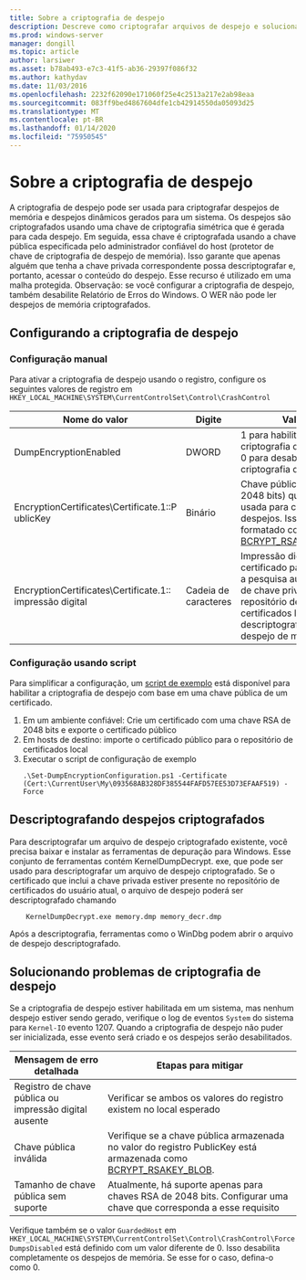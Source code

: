 ```yaml
---
title: Sobre a criptografia de despejo
description: Descreve como criptografar arquivos de despejo e solucionar problemas de criptografia.
ms.prod: windows-server
manager: dongill
ms.topic: article
author: larsiwer
ms.asset: b78ab493-e7c3-41f5-ab36-29397f086f32
ms.author: kathydav
ms.date: 11/03/2016
ms.openlocfilehash: 2232f62090e171060f25e4c2513a217e2ab98eaa
ms.sourcegitcommit: 083ff9bed4867604dfe1cb42914550da05093d25
ms.translationtype: MT
ms.contentlocale: pt-BR
ms.lasthandoff: 01/14/2020
ms.locfileid: "75950545"
---
```

# <a name="about-dump-encryption"></a>Sobre a criptografia de despejo
A criptografia de despejo pode ser usada para criptografar despejos de memória e despejos dinâmicos gerados para um sistema. Os despejos são criptografados usando uma chave de criptografia simétrica que é gerada para cada despejo. Em seguida, essa chave é criptografada usando a chave pública especificada pelo administrador confiável do host (protetor de chave de criptografia de despejo de memória). Isso garante que apenas alguém que tenha a chave privada correspondente possa descriptografar e, portanto, acessar o conteúdo do despejo. Esse recurso é utilizado em uma malha protegida.
Observação: se você configurar a criptografia de despejo, também desabilite Relatório de Erros do Windows. O WER não pode ler despejos de memória criptografados.

## <a name="configuring-dump-encryption"></a>Configurando a criptografia de despejo
### <a name="manual-configuration"></a>Configuração manual
Para ativar a criptografia de despejo usando o registro, configure os seguintes valores de registro em `HKEY_LOCAL_MACHINE\SYSTEM\CurrentControlSet\Control\CrashControl`

| Nome do valor | Digite | Valor |
| ---------- | ---- | ----- |
| DumpEncryptionEnabled | DWORD | 1 para habilitar a criptografia de despejo, 0 para desabilitar a criptografia de despejo |
| EncryptionCertificates\Certificate.1::P ublicKey | Binário | Chave pública (RSA, 2048 bits) que deve ser usada para criptografar despejos. Isso deve ser formatado como [BCRYPT_RSAKEY_BLOB](https://msdn.microsoft.com/library/windows/desktop/aa375531(v=vs.85).aspx). |
| EncryptionCertificates\Certificate.1:: impressão digital | Cadeia de caracteres | Impressão digital do certificado para permitir a pesquisa automática de chave privada no repositório de certificados local ao descriptografar um despejo de memória. |


### <a name="configuration-using-script"></a>Configuração usando script
Para simplificar a configuração, um [script de exemplo](https://github.com/Microsoft/Virtualization-Documentation/tree/live/hyperv-tools/DumpEncryption) está disponível para habilitar a criptografia de despejo com base em uma chave pública de um certificado.

1. Em um ambiente confiável: Crie um certificado com uma chave RSA de 2048 bits e exporte o certificado público
2. Em hosts de destino: importe o certificado público para o repositório de certificados local
3. Executar o script de configuração de exemplo 
    ```
    .\Set-DumpEncryptionConfiguration.ps1 -Certificate (Cert:\CurrentUser\My\093568AB328DF385544FAFD57EE53D73EFAAF519) -Force
    ```

## <a name="decrypting-encrypted-dumps"></a>Descriptografando despejos criptografados
Para descriptografar um arquivo de despejo criptografado existente, você precisa baixar e instalar as ferramentas de depuração para Windows. Esse conjunto de ferramentas contém KernelDumpDecrypt. exe, que pode ser usado para descriptografar um arquivo de despejo criptografado.
Se o certificado que inclui a chave privada estiver presente no repositório de certificados do usuário atual, o arquivo de despejo poderá ser descriptografado chamando

```
    KernelDumpDecrypt.exe memory.dmp memory_decr.dmp
```
Após a descriptografia, ferramentas como o WinDbg podem abrir o arquivo de despejo descriptografado.

## <a name="troubleshooting-dump-encryption"></a>Solucionando problemas de criptografia de despejo
Se a criptografia de despejo estiver habilitada em um sistema, mas nenhum despejo estiver sendo gerado, verifique o log de eventos `System` do sistema para `Kernel-IO` evento 1207. Quando a criptografia de despejo não puder ser inicializada, esse evento será criado e os despejos serão desabilitados.

| Mensagem de erro detalhada | Etapas para mitigar |
| ---------------------- | ----------------- |
| Registro de chave pública ou impressão digital ausente | Verificar se ambos os valores do registro existem no local esperado |
| Chave pública inválida | Verifique se a chave pública armazenada no valor do registro PublicKey está armazenada como [BCRYPT_RSAKEY_BLOB](https://msdn.microsoft.com/library/windows/desktop/aa375531(v=vs.85).aspx). |
| Tamanho de chave pública sem suporte | Atualmente, há suporte apenas para chaves RSA de 2048 bits. Configurar uma chave que corresponda a esse requisito |

Verifique também se o valor `GuardedHost` em `HKEY_LOCAL_MACHINE\SYSTEM\CurrentControlSet\Control\CrashControl\ForceDumpsDisabled` está definido com um valor diferente de 0. Isso desabilita completamente os despejos de memória. Se esse for o caso, defina-o como 0.

